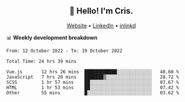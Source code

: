 
<h2 align="center">👋 Hello! I'm Cris.</h2>
<p align="center">
  <a href="https://www.criscunas.dev">Website</a> •
  <a href="https://www.linkedin.com/in/cristophercunas/">LinkedIn</a> •
  <a href="https://www.inlinkd.app/link/cristophercunas">inlinkd</a>
</p>


📊 **Weekly development breakdown**
<!--START_SECTION:waka-->

```text
From: 12 October 2022 - To: 19 October 2022

Total Time: 24 hrs 39 mins

Vue.js       12 hrs 26 mins  ████████████░░░░░░░░░░░░░   48.60 %
JavaScript   7 hrs 20 mins   ███████▒░░░░░░░░░░░░░░░░░   28.72 %
SCSS         1 hr 57 mins    ██░░░░░░░░░░░░░░░░░░░░░░░   07.67 %
HTML         1 hr 53 mins    ██░░░░░░░░░░░░░░░░░░░░░░░   07.42 %
Other        55 mins         █░░░░░░░░░░░░░░░░░░░░░░░░   03.62 %
```

<!--END_SECTION:waka-->
